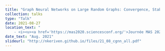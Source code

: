 ```yaml
---
title: "Graph Neural Networks on Large Random Graphs: Convergence, Stability, Universality"
collection: talks
type: "Talk"
date: 2021-08-27
location_text: "
	- <i><u><a href='https://mas2020.sciencesconf.org/'>Journée MAS 2020</a></u></i>"
date_text: "Aug. 2021"
slideurl: "http://nkeriven.github.io/files/21_08_cgnn_all.pdf"
---
```

